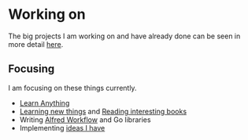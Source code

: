 # Working on
The big projects I am working on and have already done can be seen in more detail [here](https://nikitavoloboev.xyz/projects/).

## Focusing
I am focusing on these things currently.
- [Learn Anything](../projects/learn-anything.md)
- [Learning new things](./Learning.md) and [Reading interesting books](./Reading.md)
- Writing [Alfred Workflow](https://github.com/learn-anything/alfred-workflows) and Go libraries
- Implementing [ideas I have](./Ideas.md)

